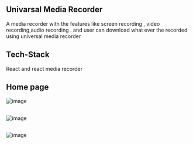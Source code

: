 ## Univarsal Media Recorder
A media recorder with the features like screen recording , video
recording,audio recording . and user can download what ever the
recorded using universal media recorder

## Tech-Stack
 React and react media recorder
 ## Home page
 ![image](https://github.com/ashutosh2720/universal-recorder/assets/109720375/00b601cc-42ac-4b07-b890-dd231c42e2cb)
 ## 
![image](https://github.com/ashutosh2720/universal-recorder/assets/109720375/ac8bf676-344c-4af2-a6fc-7611687612ad)
##
![image](https://github.com/ashutosh2720/universal-recorder/assets/109720375/7489cb65-57ec-49f2-997b-ad2b2221ede6)

